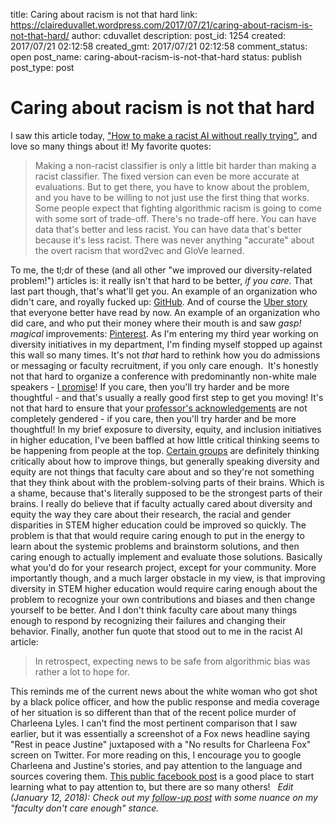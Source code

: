 title: Caring about racism is not that hard
link: https://claireduvallet.wordpress.com/2017/07/21/caring-about-racism-is-not-that-hard/
author: cduvallet
description: 
post_id: 1254
created: 2017/07/21 02:12:58
created_gmt: 2017/07/21 02:12:58
comment_status: open
post_name: caring-about-racism-is-not-that-hard
status: publish
post_type: post

# Caring about racism is not that hard

I saw this article today, ["How to make a racist AI without really trying"](https://blog.conceptnet.io/2017/07/13/how-to-make-a-racist-ai-without-really-trying/), and love so many things about it! My favorite quotes: 

> Making a non-racist classifier is only a little bit harder than making a racist classifier. The fixed version can even be more accurate at evaluations. But to get there, you have to know about the problem, and you have to be willing to not just use the first thing that works. Some people expect that fighting algorithmic racism is going to come with some sort of trade-off. There's no trade-off here. You can have data that's better and less racist. You can have data that's better because it's less racist. There was never anything "accurate" about the overt racism that word2vec and GloVe learned. 

To me, the tl;dr of these (and all other "we improved our diversity-related problem!") articles is: it really isn't that hard to be better, _if you care_. That last part though, that's what'll get you.  An example of an organization who didn't care, and royally fucked up: [GitHub](http://where.coraline.codes/blog/my-year-at-github/). And of course the [Uber story](https://www.susanjfowler.com/blog/2017/2/19/reflecting-on-one-very-strange-year-at-uber) that everyone better have read by now. An example of an organization who did care, and who put their money where their mouth is and saw _gasp! magical_ improvements: [Pinterest](https://hbr.org/2017/07/what-we-learned-from-improving-diversity-rates-at-pinterest). As I'm entering my third year working on diversity initiatives in my department, I'm finding myself stopped up against this wall so many times. It's not _that_ hard to rethink how you do admissions or messaging or faculty recruitment, if you only care enough.  It's honestly not that hard to organize a conference with predominantly non-white male speakers - [I promise](https://claireduvallet.wordpress.com/2017/02/21/microbial-centennial-of-men/)! If you care, then you'll try harder and be more thoughtful - and that's usually a really good first step to get you moving! It's not that hard to ensure that your [professor's acknowledgements](https://claireduvallet.wordpress.com/2017/04/18/professor-superlatives/) are not completely gendered - if you care, then you'll try harder and be more thoughtful! In my brief exposure to diversity, equity, and inclusion initiatives in higher education, I've been baffled at how little critical thinking seems to be happening from people at the top. [Certain groups](http://fisk-vanderbilt-bridge.org/) are definitely thinking critically about how to improve things, but generally speaking diversity and equity are not things that faculty care about and so they're not something that they think about with the problem-solving parts of their brains. Which is a shame, because that's literally supposed to be the strongest parts of their brains. I really do believe that if faculty actually cared about diversity and equity the way they care about their research, the racial and gender disparities in STEM higher education could be improved so quickly. The problem is that that would require caring enough to put in the energy to learn about the systemic problems and brainstorm solutions, and then caring enough to actually implement and evaluate those solutions. Basically what you'd do for your research project, except for your community. More importantly though, and a much larger obstacle in my view, is that improving diversity in STEM higher education would require caring enough about the problem to recognize your own contributions and biases and then change yourself to be better. And I don't think faculty care about many things enough to respond by recognizing their failures and changing their behavior. Finally, another fun quote that stood out to me in the racist AI article: 

> In retrospect, expecting news to be safe from algorithmic bias was rather a lot to hope for. 

This reminds me of the current news about the white woman who got shot by a black police officer, and how the public response and media coverage of her situation is so different than that of the recent police murder of Charleena Lyles. I can't find the most pertinent comparison that I saw earlier, but it was essentially a screenshot of a Fox news headline saying "Rest in peace Justine" juxtaposed with a "No results for Charleena Fox" screen on Twitter. For more reading on this, I encourage you to google Charleena and Justine's stories, and pay attention to the language and sources covering them. [This public facebook post](https://www.facebook.com/kira.jackson.5030/posts/1385875234823102) is a good place to start learning what to pay attention to, but there are so many others!   _Edit (January 12, 2018): Check out my [follow-up post](https://claireduvallet.wordpress.com/2018/01/13/caring-about-diversity-is-not-that-hard-part-2/) with some nuance on my "faculty don't care enough" stance._